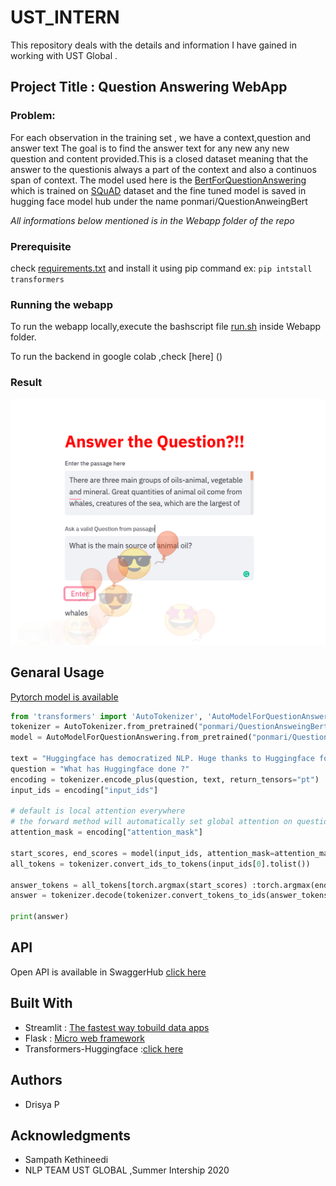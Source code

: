 # UST_INTERN

This repository deals with the details and information I have gained in working with UST Global .


## Project Title : Question Answering WebApp

### Problem: 
For each observation in the training set , we have a context,question and answer text
The goal is to find the answer text for any new any new question and content provided.This is a closed dataset meaning that the answer to the questionis always a part of the context and also a continuos span of context.
The model used here is the [BertForQuestionAnswering](https://huggingface.co/transformers/model_doc/bert.html#bertforquestionanswering) which is trained on [SQuAD](https://rajpurkar.github.io/SQuAD-explorer/) dataset and the fine tuned model is saved in hugging face model hub under the name ponmari/QuestionAnweingBert

*All informations below mentioned is in the Webapp folder of the repo*

### Prerequisite

check [requirements.txt](https://github.com/Drisya-Ponmari/UST_INTERN/blob/master/Webapp/requirements.txt) and install it using pip command
ex: ``` pip intstall transformers ```


### Running the webapp
To run the webapp locally,execute the bashscript file [run.sh](https://github.com/Drisya-Ponmari/UST_INTERN/blob/master/Webapp/run.sh) inside Webapp folder.

To run the backend in google colab ,check [here] ()

### Result

![Result](Webapp/result.png)


## Genaral Usage
[Pytorch model is available](https://huggingface.co/ponmari/QuestionAnsweingBert)


```python
from 'transformers' import 'AutoTokenizer', 'AutoModelForQuestionAnswering'
tokenizer = AutoTokenizer.from_pretrained("ponmari/QuestionAnsweingBert")
model = AutoModelForQuestionAnswering.from_pretrained("ponmari/QuestionAnsweingBert")

text = "Huggingface has democratized NLP. Huge thanks to Huggingface for this."
question = "What has Huggingface done ?"
encoding = tokenizer.encode_plus(question, text, return_tensors="pt")
input_ids = encoding["input_ids"]

# default is local attention everywhere
# the forward method will automatically set global attention on question tokens
attention_mask = encoding["attention_mask"]

start_scores, end_scores = model(input_ids, attention_mask=attention_mask)
all_tokens = tokenizer.convert_ids_to_tokens(input_ids[0].tolist())

answer_tokens = all_tokens[torch.argmax(start_scores) :torch.argmax(end_scores)+1]
answer = tokenizer.decode(tokenizer.convert_tokens_to_ids(answer_tokens))

print(answer)
```

## API

Open API is available in SwaggerHub [click here](https://app.swaggerhub.com/apis/U671/Qaapi/1.0.0#/trial)
## Built With
* Streamlit                : [The fastest way tobuild data apps](https://www.streamlit.io)
* Flask                    : [Micro web framework](https://flask.palletsprojects.com/en/1.1.x/)
* Transformers-Huggingface :[click here](https://huggingface.co/transformers/)

## Authors
* Drisya P

## Acknowledgments
* Sampath Kethineedi
* NLP TEAM UST GLOBAL ,Summer Intership 2020
